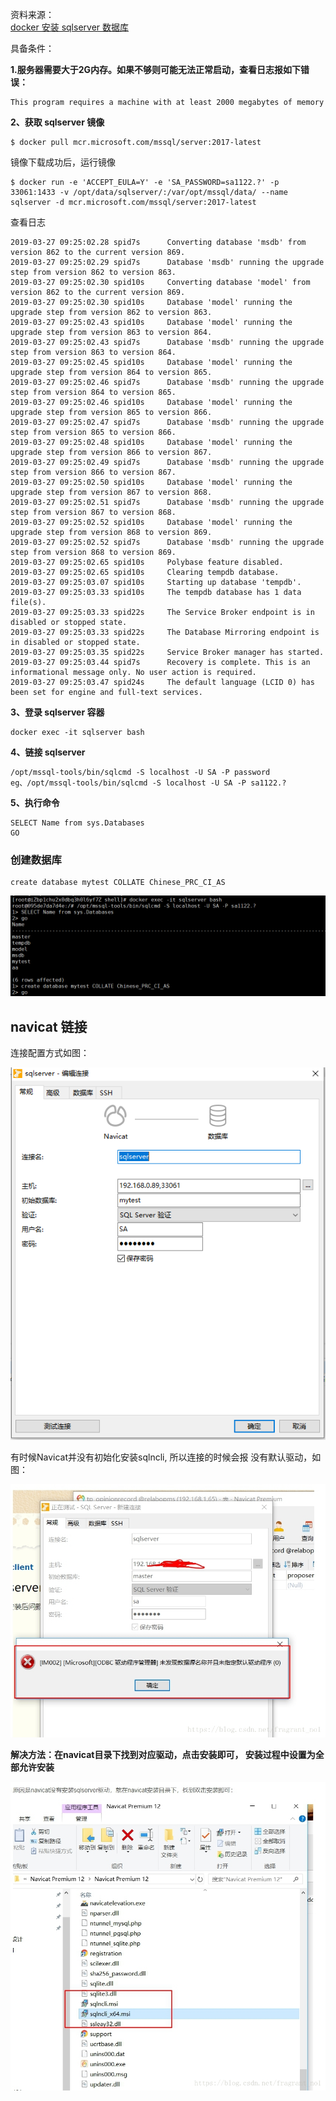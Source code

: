 资料来源：<br/>
[docker 安装 sqlserver 数据库](https://www.cnblogs.com/linjiqin/p/11283184.html)

具备条件：

**1.服务器需要大于2G内存。如果不够则可能无法正常启动，查看日志报如下错误：**

```
This program requires a machine with at least 2000 megabytes of memory
```



**2、获取 sqlserver 镜像**

```
$ docker pull mcr.microsoft.com/mssql/server:2017-latest
```

镜像下载成功后，运行镜像

```
$ docker run -e 'ACCEPT_EULA=Y' -e 'SA_PASSWORD=sa1122.?' -p 33061:1433 -v /opt/data/sqlserver/:/var/opt/mssql/data/ --name sqlserver -d mcr.microsoft.com/mssql/server:2017-latest
```

查看日志

```
2019-03-27 09:25:02.28 spid7s      Converting database 'msdb' from version 862 to the current version 869.
2019-03-27 09:25:02.29 spid7s      Database 'msdb' running the upgrade step from version 862 to version 863.
2019-03-27 09:25:02.30 spid10s     Converting database 'model' from version 862 to the current version 869.
2019-03-27 09:25:02.30 spid10s     Database 'model' running the upgrade step from version 862 to version 863.
2019-03-27 09:25:02.43 spid10s     Database 'model' running the upgrade step from version 863 to version 864.
2019-03-27 09:25:02.43 spid7s      Database 'msdb' running the upgrade step from version 863 to version 864.
2019-03-27 09:25:02.45 spid10s     Database 'model' running the upgrade step from version 864 to version 865.
2019-03-27 09:25:02.46 spid7s      Database 'msdb' running the upgrade step from version 864 to version 865.
2019-03-27 09:25:02.46 spid10s     Database 'model' running the upgrade step from version 865 to version 866.
2019-03-27 09:25:02.47 spid7s      Database 'msdb' running the upgrade step from version 865 to version 866.
2019-03-27 09:25:02.48 spid10s     Database 'model' running the upgrade step from version 866 to version 867.
2019-03-27 09:25:02.49 spid7s      Database 'msdb' running the upgrade step from version 866 to version 867.
2019-03-27 09:25:02.50 spid10s     Database 'model' running the upgrade step from version 867 to version 868.
2019-03-27 09:25:02.51 spid7s      Database 'msdb' running the upgrade step from version 867 to version 868.
2019-03-27 09:25:02.52 spid10s     Database 'model' running the upgrade step from version 868 to version 869.
2019-03-27 09:25:02.52 spid7s      Database 'msdb' running the upgrade step from version 868 to version 869.
2019-03-27 09:25:02.65 spid10s     Polybase feature disabled.
2019-03-27 09:25:02.65 spid10s     Clearing tempdb database.
2019-03-27 09:25:03.07 spid10s     Starting up database 'tempdb'.
2019-03-27 09:25:03.33 spid10s     The tempdb database has 1 data file(s).
2019-03-27 09:25:03.33 spid22s     The Service Broker endpoint is in disabled or stopped state.
2019-03-27 09:25:03.33 spid22s     The Database Mirroring endpoint is in disabled or stopped state.
2019-03-27 09:25:03.35 spid22s     Service Broker manager has started.
2019-03-27 09:25:03.44 spid7s      Recovery is complete. This is an informational message only. No user action is required.
2019-03-27 09:25:03.47 spid24s     The default language (LCID 0) has been set for engine and full-text services.
```

**3、登录 sqlserver 容器**
```
docker exec -it sqlserver bash
```

**4、链接 sqlserver**
```
/opt/mssql-tools/bin/sqlcmd -S localhost -U SA -P password
eg、/opt/mssql-tools/bin/sqlcmd -S localhost -U SA -P sa1122.?
```

**5、执行命令**
```
SELECT Name from sys.Databases
GO
```
### 创建数据库
```
create database mytest COLLATE Chinese_PRC_CI_AS
```

![img](img/270324-20190801155942140-1778610631.png)

## navicat 链接

连接配置方式如图：

![image-20240111145834593](img/image-20240111145834593.png)

有时候Navicat并没有初始化安装sqlncli, 所以连接的时候会报 没有默认驱动，如图：

![image-20240111145843952](img/image-20240111145843952.png)

**解决方法：在navicat目录下找到对应驱动，点击安装即可， 安装过程中设置为全部允许安装**

![image-20240111145854277](img/image-20240111145854277.png)
